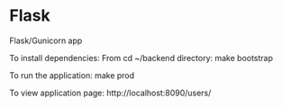 # Flask
Flask/Gunicorn app

To install dependencies:
From cd ~/backend directory:
make bootstrap

To run the application:
make prod

To view application page: 
http://localhost:8090/users/
